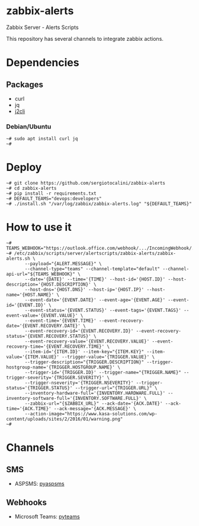 # zabbix-alerts
Zabbix Server - Alerts Scripts

This repository has several channels to integrate zabbix actions.

# Dependencies
## Packages
* curl
* jq
* [j2cli](https://github.com/kolypto/j2cli)

### Debian/Ubuntu

```
~# sudo apt install curl jq
~#
```

# Deploy
```
~# git clone https://github.com/sergiotocalini/zabbix-alerts
~# cd zabbix-alerts
~# pip install -r requirements.txt
~# DEFAULT_TEAMS="devops:developers"
~# ./install.sh "/var/log/zabbix/zabbix-alerts.log" "${DEFAULT_TEAMS}"
```

# How to use it
```
~# TEAMS_WEBHOOK="https://outlook.office.com/webhook/.../IncomingWebhook/.../..."
~# /etc/zabbix/scripts/server/alertscripts/zabbix-alerts/zabbix-alerts.sh \
       --payload="{ALERT.MESSAGE}" \
       --channel-type="teams" --channel-template="default" --channel-api-url="${TEAMS_WEBHOOK}" \
       --date='{DATE}' --time='{TIME}' --host-id='{HOST.ID}' --host-description='{HOST.DESCRIPTION}' \
       --host-dns='{HOST.DNS}' --host-ip='{HOST.IP}' --host-name='{HOST.NAME}' \
       --event-date='{EVENT.DATE}' --event-age='{EVENT.AGE}' --event-id='{EVENT.ID}' \
       --event-status='{EVENT.STATUS}' --event-tags='{EVENT.TAGS}' --event-value='{EVENT.VALUE}' \
       --event-time='{EVENT.TIME}' --event-recovery-date='{EVENT.RECOVERY.DATE}' \
       --event-recovery-id='{EVENT.RECOVERY.ID}' --event-recovery-status='{EVENT.RECOVERY.STATUS}' \
       --event-recovery-value='{EVENT.RECOVERY.VALUE}' --event-recovery-time='{EVENT.RECOVERY.TIME}' \
       --item-id='{ITEM.ID}' --item-key="{ITEM.KEY}" --item-value='{ITEM.VALUE}' --trigger-value='{TRIGGER.VALUE}' \
       --trigger-description="{TRIGGER.DESCRIPTION}" --trigger-hostgroup-name='{TRIGGER.HOSTGROUP.NAME}' \
       --trigger-id='{TRIGGER.ID}' --trigger-name="{TRIGGER.NAME}" --trigger-severity='{TRIGGER.SEVERITY}' \
       --trigger-nseverity='{TRIGGER.NSEVERITY}' --trigger-status='{TRIGGER.STATUS}' --trigger-url="{TRIGGER.URL}" \
       --inventory-hardware-full='{INVENTORY.HARDWARE.FULL}' --inventory-software-full='{INVENTORY.SOFTWARE.FULL}' \
       --zabbix-url="{$ZABBIX_URL}" --ack-date='{ACK.DATE}' --ack-time='{ACK.TIME}' --ack-message='{ACK.MESSAGE}' \
       --action-image="https://www.kasa-solutions.com/wp-content/uploads/sites/2/2016/01/warning.png"
~#
```

# Channels
## SMS
* ASPSMS: [pyaspsms](https://github.com/sergiotocalini/pyaspsms)

## Webhooks
* Microsoft Teams: [pyteams](https://github.com/sergiotocalini/pyteams)


